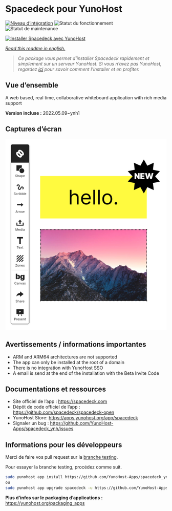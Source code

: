 <!--
N.B.: This README was automatically generated by https://github.com/YunoHost/apps/tree/master/tools/README-generator
It shall NOT be edited by hand.
-->

# Spacedeck pour YunoHost

[![Niveau d’intégration](https://dash.yunohost.org/integration/spacedeck.svg)](https://dash.yunohost.org/appci/app/spacedeck) ![Statut du fonctionnement](https://ci-apps.yunohost.org/ci/badges/spacedeck.status.svg) ![Statut de maintenance](https://ci-apps.yunohost.org/ci/badges/spacedeck.maintain.svg)

[![Installer Spacedeck avec YunoHost](https://install-app.yunohost.org/install-with-yunohost.svg)](https://install-app.yunohost.org/?app=spacedeck)

*[Read this readme in english.](./README.md)*

> *Ce package vous permet d’installer Spacedeck rapidement et simplement sur un serveur YunoHost.
Si vous n’avez pas YunoHost, regardez [ici](https://yunohost.org/#/install) pour savoir comment l’installer et en profiter.*

## Vue d’ensemble

A web based, real time, collaborative whiteboard application with rich media support


**Version incluse :** 2022.05.09~ynh1

## Captures d’écran

![Capture d’écran de Spacedeck](./doc/screenshots/spacedeck.png)

## Avertissements / informations importantes

* ARM and ARM64 architectures are not supported
* The app can only be installed at the root of a domain
* There is no integration with YunoHost SSO
* A email is send at the end of the installation with the Beta Invite Code

## Documentations et ressources

* Site officiel de l’app : <https://spacedeck.com>
* Dépôt de code officiel de l’app : <https://github.com/spacedeck/spacedeck-open>
* YunoHost Store: <https://apps.yunohost.org/app/spacedeck>
* Signaler un bug : <https://github.com/YunoHost-Apps/spacedeck_ynh/issues>

## Informations pour les développeurs

Merci de faire vos pull request sur la [branche testing](https://github.com/YunoHost-Apps/spacedeck_ynh/tree/testing).

Pour essayer la branche testing, procédez comme suit.

``` bash
sudo yunohost app install https://github.com/YunoHost-Apps/spacedeck_ynh/tree/testing --debug
ou
sudo yunohost app upgrade spacedeck -u https://github.com/YunoHost-Apps/spacedeck_ynh/tree/testing --debug
```

**Plus d’infos sur le packaging d’applications :** <https://yunohost.org/packaging_apps>